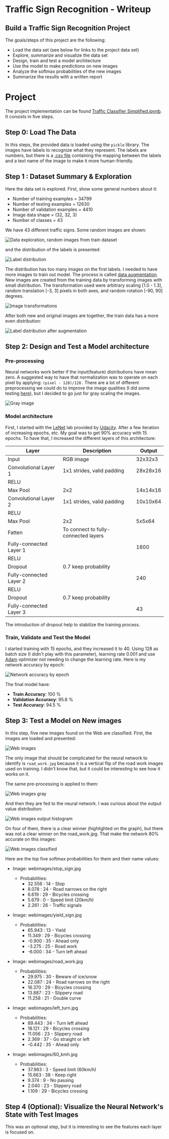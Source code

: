 # Traffic Sign Recognition - Writeup

## Build a Traffic Sign Recognition Project

The goals/steps of this project are the following:

- Load the data set (see below for links to the project data set)
- Explore, summarize and visualize the data set
- Design, train and test a model architecture
- Use the model to make predictions on new images
- Analyze the softmax probabilities of the new images
- Summarize the results with a written report

# Project

The project implementation can be found [Traffic Classifier Simplified.ipynb](Traffic%20Classifier%20Simplified.ipynb).  It consists in five steps.

## Step 0: Load The Data
In this steps, the provided data is loaded using the `pickle` library.
The images have labels to recognize what they represent. The labels are numbers, but there is a [.csv file](data/signnames.csv) containing the mapping between the labels and a text name of the image to make it more human-friendly.

## Step 1 : Dataset Summary & Exploration

Here the data set is explored. First, show some general numbers about it:

- Number of training examples = 34799
- Number of testing examples = 12630
- Number of validation examples = 4410
- Image data shape = (32, 32, 3)
- Number of classes = 43

We have 43 different traffic signs. Some random images are shown:

![Data exploration, random images from train dataset](images/data_exploration.png)

and the distribution of the labels is presented:

![Label distribution](images/label_distribution.png)

The distribution has too many images on the first labels. I needed to have more images to train out model. The process is called [data augmentation](https://www.techopedia.com/definition/28033/data-augmentation). New images are created from the training data by transforming images with small distribution. The transformation used were arbitrary scaling [1.0 - 1.3], random translation [-3, 3] pixels in both axes, and random rotation [-90, 90] degrees.

![Image transformations](images/transformations.png)

After both new and original images are together, the train data has a more even distribution:

![Label distribution after augmentation](images/label_distribution_after.png)

## Step 2: Design and Test a Model architecture

### Pre-processing

Neural networks work better if the input(feature) distributions have mean zero. A suggested way to have that normalization was to operate on each pixel by applying: `(pixel - 128)/128.`
There are a lot of different preprocessing we could do to improve the image qualities (I did some testing [here](Experiments%20Traffic%20Sign%20Classifier.ipynb)), but I decided to go just for gray scaling the images.

![Gray image](images/gray_image.png)

### Model architecture

First, I started with the [LeNet](https://github.com/darienmt/intro-to-tensorflow/blob/master/LeNet-Lab.ipynb) lab provided by [Udacity](https://github.com/udacity/CarND-LeNet-Lab). After a few iteration of increasing epochs, etc. My goal was to get 90% accuracy with 15 epochs. To have that, I increased the different layers of this architecture:

|Layer | Description|Output|
|------|------------|------|
|Input | RGB image| 32x32x3|
|Convolutional Layer 1 | 1x1 strides, valid padding | 28x28x16|
|RELU| | |
|Max Pool| 2x2 | 14x14x16|
|Convolutional Layer 2 | 1x1 strides, valid padding | 10x10x64|
|RELU| | |
|Max Pool | 2x2 | 5x5x64|
|Fatten| To connect to fully-connected layers |
|Fully-connected Layer 1| | 1600|
|RELU| | |
|Dropout| 0.7 keep probability ||
|Fully-connected Layer 2| | 240
|RELU| | |
|Dropout| 0.7 keep probability||
|Fully-connected Layer 3| | 43

The introduction of dropout help to stabilize the training process.

### Train, Validate and Test the Model

I started training with 15 epochs, and they increased it to 40. Using 128 as batch size (I didn't play with this parameter), learning rate 0.001 and use [Adam](http://sebastianruder.com/optimizing-gradient-descent/index.html#adam) optimizer not needing to change the learning rate. Here is my network accuracy by epoch:

![Network accuracy by epoch](images/training.png)

The final model have:
- **Train Accuracy**: 100 %
- **Validation Accuracy**: 95.6 %
- **Test Accuracy**: 94.5 %

## Step 3: Test a Model on New images

In this step, five new images found on the Web are classified.
First, the images are loaded and presented:

![Web images](images/webimages.png)

The only image that should be complicated for the neural network to identify is `road_work.jpg` because it is a vertical flip of the road work images used on training. I didn't know that, but it could be interesting to see how it works on it.

The same pre-processing is applied to them:

![Web images gray](images/webimagesgray.png)

And then they are fed to the neural network. I was curious about the output value distribution:

![Web images output histogram](images/webimageshist.png)

On four of them, there is a clear winner (highlighted on the graph), but there was not a clear winner on the road_work.jpg. That make the network 80% accurate on this images:

![Web images classified](images/webimagesclassified.png)

Here are the top five softmax probabilities for them and their name values:

- Image: webimages/stop_sign.jpg
  - Probabilities:
    - 32.556 : 14 - Stop
    - 8.078 : 24 - Road narrows on the right
    - 6.619 : 29 - Bicycles crossing
    - 5.679 : 0 - Speed limit (20km/h)
    - 2.261 : 26 - Traffic signals

- Image: webimages/yield_sign.jpg
  - Probabilities:
    - 65.943 : 13 - Yield
    - 11.349 : 29 - Bicycles crossing
    - -0.900 : 35 - Ahead only
    - -3.275 : 25 - Road work
    - -6.000 : 34 - Turn left ahead

- Image: webimages/road_work.jpg
  - Probabilities:
    - 29.975 : 30 - Beware of ice/snow
    - 22.087 : 24 - Road narrows on the right
    - 16.370 : 29 - Bicycles crossing
    - 13.887 : 23 - Slippery road
    - 11.258 : 21 - Double curve

- Image: webimages/left_turn.jpg
  - Probabilities:
    - 89.443 : 34 - Turn left ahead
    - 18.121 : 29 - Bicycles crossing
    - 11.056 : 23 - Slippery road
    - 2.369 : 37 - Go straight or left
    - -0.442 : 35 - Ahead only

- Image: webimages/60_kmh.jpg
  - Probabilities:
    - 37.983 : 3 - Speed limit (60km/h)
    - 15.663 : 38 - Keep right
    - 9.374 : 9 - No passing
    - 2.040 : 23 - Slippery road
    - 1.109 : 29 - Bicycles crossing

## Step 4 (Optional): Visualize the Neural Network's State with Test Images

This was an optional step, but it is interesting to see the features each layer is focused on.
